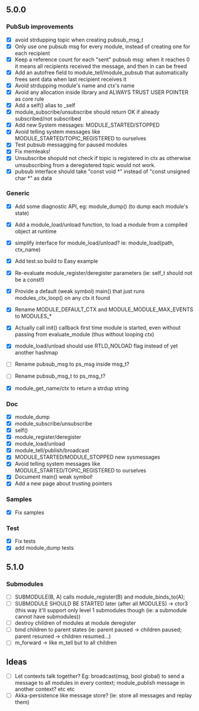 ## 5.0.0

### PubSub improvements
- [x] avoid strdupping topic when creating pubsub_msg_t
- [x] Only use one pubsub msg for every module, instead of  creating one for each recipient
- [x] Keep a reference count for each "sent" pubsub msg: when it reaches 0 it means all recipients received the message, and then in can be freed
- [x] Add an autofree field to module_tell/module_pubsub that automatically frees sent data when last recipient receives it
- [x] Avoid strdupping module's name and ctx's name
- [x] Avoid any allocation inside library and ALWAYS TRUST USER POINTER as core rule
- [x] Add a self() alias to _self
- [x] module_subscribe/unsubscribe should return OK if already subscribed/not subscribed
- [x] Add new System messages: MODULE_STARTED/STOPPED
- [x] Avoid telling system messages like MODULE_STARTED/TOPIC_REGISTERED to ourselves
- [x] Test pubsub messagging for paused modules
- [x] Fix memleaks!
- [x] Unsubscribe shopuld not check if topic is registered in ctx as otherwise umsubscribing from a deregistered topic would not work.
- [x] pubsub interface should take "const void *" instead of "const unsigned char *" as data

### Generic
- [x] Add some diagnostic API, eg: module_dump() (to dump each module's state)
- [x] Add a module_load/unload function, to load a module from a compiled object at runtime
- [x] simplify interface for module_load/unload? ie: module_load(path, ctx_name)
- [x] Add test.so build to Easy example
- [x] Re-evaluate module_register/deregister parameters (ie: self_t should not be a const!)
- [x] Provide a default (weak symbol) main() that just runs modules_ctx_loop() on any ctx it found
- [x] Rename MODULE_DEFAULT_CTX and MODULE_MODULE_MAX_EVENTS to MODULES_*
- [x] Actually call init() callback first time module is started, even without passing from evaluate_module (thus without looping ctx)
- [x] module_load/unload should use RTLD_NOLOAD flag instead of yet another hashmap

- [ ] Rename pubsub_msg to ps_msg inside msg_t?
- [ ] Rename pubsub_msg_t to ps_msg_t?
- [x] module_get_name/ctx to return a strdup string

### Doc
- [x] module_dump
- [x] module_subscribe/unsubscribe
- [x] self()
- [x] module_register/deregister
- [x] module_load/unload
- [x] module_tell/publish/broadcast
- [x] MODULE_STARTED/MODULE_STOPPED new sysmessages
- [x] Avoid telling system messages like MODULE_STARTED/TOPIC_REGISTERED to ourselves
- [x] Document main() weak symbol!
- [x] Add a new page about trusting pointers

### Samples
- [x] Fix samples

### Test
- [x] Fix tests
- [x] add module_dump tests

## 5.1.0

### Submodules
- [ ] SUBMODULE(B, A) calls module_register(B) and module_binds_to(A);
- [ ] SUBMODULE SHOULD BE STARTED later (after all MODULES) -> ctor3 (this way it'll support only level 1 submodules though (ie: a submodule cannot have submodules))
- [ ] destroy children of modules at module deregister
- [ ] bind children to parent states (ie: parent paused -> children paused; parent resumed -> children resumed...)
- [ ] m_forward -> like m_tell but to all children

## Ideas
- [ ] Let contexts talk together? Eg: broadcast(msg, bool global) to send a message to all modules in every context; module_publish message in another context? etc etc
- [ ] Akka-persistence like message store? (ie: store all messages and replay them)
